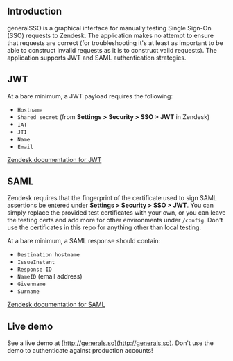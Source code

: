 ## Introduction

generalSSO is a graphical interface for manually testing Single Sign-On (SSO) requests to Zendesk. The application makes no attempt to ensure that requests are correct (for troubleshooting it's at least as important to be able to construct invalid requests as it is to construct valid requests). The application supports JWT and SAML authentication strategies.

## JWT

At a bare minimum, a JWT payload requires the following:

- `Hostname`
- `Shared secret` (from **Settings > Security > SSO > JWT** in Zendesk)
- `IAT`
- `JTI`
- `Name`
- `Email`

[Zendesk documentation for JWT](https://support.zendesk.com/entries/23675367-Setting-up-single-sign-on-with-JWT-JSON-Web-Token-)
## SAML

Zendesk requires that the fingerprint of the certificate used to sign SAML assertions be entered under  **Settings > Security > SSO > JWT**. You can simply replace the provided test certificates with your own, or you can leave the testing certs and add more for other environments under `/config`. Don't use the certificates in this repo for anything other than local testing.

At a bare minimum, a SAML response should contain:

- `Destination hostname`
- `IssueInstant`
- `Response ID`
- `NameID` (email address)
- `Givenname`
- `Surname`

[Zendesk documentation for SAML](https://support.zendesk.com/entries/514714-Using-SAML-for-single-sign-on-Plus-and-Enterprise-)

## Live demo

See a live demo at [http://generals.so](http://generals.so). Don't use the demo to authenticate against production accounts!

